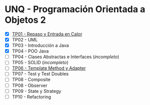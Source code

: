 # UNQ - Programación Orientada a Objetos 2

- [x] [TP01 - Repaso y Entrada en Calor](docs/tp01_repaso_y_entrada_en_calor/README.md)
- [x] TP02 - UML
- [x] TP03 - Introducción a Java
- [x] TP04 - POO Java
- [ ] TP04 - Clases Abstractas e Interfaces (_incompleto_)
- [ ] TP05 - SOLID (_incompleto_)
- [ ] [TP06 - Template Method y Adapter](docs/tp06_template_method_y_adapter/README.md)
- [ ] TP07 - Test y Test Doubles
- [ ] TP08 - Composite
- [ ] TP08 - Observer
- [ ] TP09 - State y Strategy
- [ ] TP10 - Refactoring
